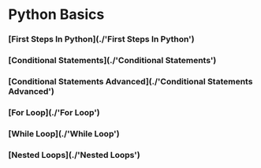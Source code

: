 # Python Basics

### [First Steps In Python](./'First Steps In Python')
### [Conditional Statements](./'Conditional Statements')
### [Conditional Statements Advanced](./'Conditional Statements Advanced')
### [For Loop](./'For Loop')
### [While Loop](./'While Loop')
### [Nested Loops](./'Nested Loops')

